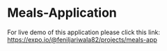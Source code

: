 # Meals-Application
For live demo of this application please click this link: https://expo.io/@feniljariwala82/projects/meals-app
